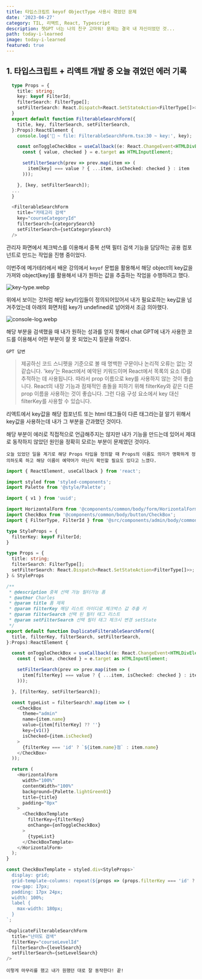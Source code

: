 ```yaml
---
title: 타입스크립트 keyof ObjectType 사용시 겪었던 문제
date: '2023-04-27'
category: TIL, 리액트, React, Typescript
description: 쳇GPT 너는 나의 친구 고마워! 문제는 결국 내 자신이었던 것...
path: today-i-learned
image: today-i-learned
featured: true
---
```


## 1. 타입스크립트 + 리액트 개발 중 오늘 겪었던 에러 기록

```typescript
  type Props = {
    title: string;
    key: keyof FilterId;
    filterSearch: FilterType[];
    setFilterSearch: React.Dispatch<React.SetStateAction<FilterType[]>>;
  }
  export default function FilterableSearchForm({
    title, key, filterSearch, setFilterSearch,
  }:Props):ReactElement {
    console.log('🚀 ~ file: FilterableSearchForm.tsx:30 ~ key:', key);

    const onToggleCheckBox = useCallback((e: React.ChangeEvent<HTMLDivElement>) => {
      const { value, checked } = e.target as HTMLInputElement;

      setFilterSearch(prev => prev.map(item => (
        item[key] === value ? { ...item, isChecked: checked } : item
      )));

    }, [key, setFilterSearch]);
  ...
  }
```

```typescript
  <FilterableSearchForm
    title="카테고리 검색"
    key="courseCategoryId"
    filterSearch={categorySearch}
    setFilterSearch={setCategorySearch}
  />
```

관리자 화면에서 체크박스를 이용해서 중복 선택 필터 검색 기능을 담당하는 공용 컴포넌트로 만드는 작업을 진행 중이었다.

이번주에 메가테라에서 배운 강의에서 `keyof` 문법을 활용해서 해당 object의 key값을 가져와
object[key]를 활용해서 내가 원하는 값을 추출하는 작업을 수행하려고 했다.

![key-type.webp](/images/today-i-learned/key-type.webp)

위에서 보이는 것처럼 해당 key타입들이 정의되어있어서 내가 필요로하는 key값을 넘겨주었는데 아래의 화면처럼 key가 undefined로 넘어와서 조금 의아했다.

![console-log.webp](/images/today-i-learned/console-log.webp)

해당 부분을 검색했을 때 내가 원하는 성과를 얻지 못해서 chat GPT에 내가 사용한 코드를 이용해서 어떤 부분이 잘 못 되었는지 질문을 하였다.

`GPT 답변`
> 제공하신 코드 스니펫을 기준으로 볼 때 명백한 구문이나 논리적 오류는 없는 것 같습니다.
> 'key'는 React에서 예약된 키워드이며 React에서 목록의 요소 ID를 추적하는 데 사용됩니다. 따라서 prop 이름으로 key를 사용하지 않는 것이 좋습니다.
> React의 내장 기능과 잠재적인 충돌을 피하기 위해 filterKey와 같은 다른 prop 이름을 사용하는 것이 좋습니다. 그런 다음 구성 요소에서 key 대신 filterKey를 사용할 수 있습니다.

리액트에서 key값을 해당 컴포넌트 또는 html 태그들이 다른 태그라는걸 알기 위해서 key값을 사용하는데 내가 그 부분을 간과했던 것이다.

해당 부분이 에러로 직접적으로 언급해주지는 않지만 내가 기능을 만드는데 있어서 제대로 동작하지 않았던 원인을 정확히 모르는 부분이 문제였던 것이다.

`오늘 있었던 일을 계기로 해당 Props 타입을 정의할 때 Props의 이름도 의미가 명확하게 정의하도록 하고 해당 이름이 예약어가 아닌지 확인할 필요도 있다고 느꼈다.`

```typescript
import { ReactElement, useCallback } from 'react';

import styled from 'styled-components';
import Palette from '@style/Palette';

import { v1 } from 'uuid';

import HorizontalForm from '@components/common/body/form/HorizontalForm';
import CheckBox from '@components/common/body/button/CheckBox';
import { FilterType, FilterId } from '@src/components/admin/body/common/filter';

type StyleProps = {
  filterKey: keyof FilterId;
}

type Props = {
  title: string;
  filterSearch: FilterType[];
  setFilterSearch: React.Dispatch<React.SetStateAction<FilterType[]>>;
} & StyleProps

/**
 * @description 중복 선택 가능 필터가능 폼
 * @author Charles
 * @param title 폼 제목
 * @param filterKey 해당 리스트 아이디로 체크박스 값 추출 키
 * @param filterSearch 선택 된 필터 태그 리스트
 * @param setFilterSearch 선택 필터 태그 체크시 변경 setState
 */
export default function DuplicateFilterableSearchForm({
  title, filterKey, filterSearch, setFilterSearch,
}:Props):ReactElement {

  const onToggleCheckBox = useCallback((e: React.ChangeEvent<HTMLDivElement>) => {
    const { value, checked } = e.target as HTMLInputElement;

    setFilterSearch(prev => prev.map(item => (
      item[filterKey] === value ? { ...item, isChecked: checked } : item
    )));

  }, [filterKey, setFilterSearch]);

  const typeList = filterSearch?.map(item => (
    <CheckBox
      theme="admin"
      name={item.name}
      value={item[filterKey] ?? ''}
      key={v1()}
      isChecked={item.isChecked}
    >
      {filterKey === 'id' ? `${item.name}점` : item.name}
    </CheckBox>
  ));

  return (
    <HorizontalForm
      width="100%"
      contentWidth="100%"
      background={Palette.lightGreen01}
      title={title}
      padding="0px"
    >
      <CheckBoxTemplate
        filterKey={filterKey}
        onChange={onToggleCheckBox}
      >
        {typeList}
      </CheckBoxTemplate>
    </HorizontalForm>
  );
}

const CheckBoxTemplate = styled.div<StyleProps>`
  display: grid;
  grid-template-columns: repeat(${props => (props.filterKey === 'id' ? '5, 1fr' : '4, 1fr')});
  row-gap: 17px;
  padding: 17px 24px;
  width: 100%;
  label {
    max-width: 180px;
  }
`;
```

```typescript
<DuplicateFilterableSearchForm
  title="난이도 검색"
  filterKey="courseLevelId"
  filterSearch={levelSearch}
  setFilterSearch={setLevelSearch}
/>
```

`이렇게 마무리를 했고 내가 원했던 대로 잘 동작한다! 끝!`

